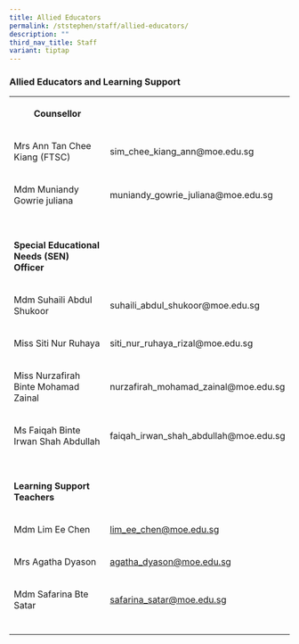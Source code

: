 ```yaml
---
title: Allied Educators
permalink: /ststephen/staff/allied-educators/
description: ""
third_nav_title: Staff
variant: tiptap
---
```

<h3>Allied Educators and Learning Support</h3>
<table style="minWidth: 50px">
<colgroup>
<col>
<col>
</colgroup>
<tbody>
<tr>
<th rowspan="1" colspan="1">
<p>Counsellor</p>
</th>
<th rowspan="1" colspan="1">
<p></p>
</th>
</tr>
<tr>
<td rowspan="1" colspan="1">
<p>Mrs Ann Tan Chee Kiang (FTSC)</p>
</td>
<td rowspan="1" colspan="1">
<p>sim_chee_kiang_ann@moe.edu.sg</p>
</td>
</tr>
<tr>
<td rowspan="1" colspan="1">
<p>Mdm Muniandy Gowrie juliana</p>
</td>
<td rowspan="1" colspan="1">
<p>muniandy_gowrie_juliana@moe.edu.sg</p>
</td>
</tr>
<tr>
<td rowspan="1" colspan="1">
<p></p>
</td>
<td rowspan="1" colspan="1">
<p></p>
</td>
</tr>
<tr>
<td rowspan="1" colspan="1">
<p><strong>Special Educational Needs (SEN) Officer</strong>
</p>
</td>
<td rowspan="1" colspan="1">
<p></p>
</td>
</tr>
<tr>
<td rowspan="1" colspan="1">
<p>Mdm Suhaili Abdul Shukoor</p>
</td>
<td rowspan="1" colspan="1">
<p>suhaili_abdul_shukoor@moe.edu.sg</p>
</td>
</tr>
<tr>
<td rowspan="1" colspan="1">
<p>Miss Siti Nur Ruhaya</p>
</td>
<td rowspan="1" colspan="1">
<p>siti_nur_ruhaya_rizal@moe.edu.sg</p>
</td>
</tr>
<tr>
<td rowspan="1" colspan="1">
<p>Miss Nurzafirah Binte Mohamad Zainal</p>
</td>
<td rowspan="1" colspan="1">
<p>nurzafirah_mohamad_zainal@moe.edu.sg</p>
</td>
</tr>
<tr>
<td rowspan="1" colspan="1">
<p>Ms Faiqah Binte Irwan Shah Abdullah</p>
</td>
<td rowspan="1" colspan="1">
<p>faiqah_irwan_shah_abdullah@moe.edu.sg</p>
</td>
</tr>
<tr>
<td rowspan="1" colspan="1">
<p></p>
</td>
<td rowspan="1" colspan="1">
<p></p>
</td>
</tr>
<tr>
<td rowspan="1" colspan="1">
<p><strong>Learning Support Teachers</strong>
</p>
</td>
<td rowspan="1" colspan="1">
<p></p>
</td>
</tr>
<tr>
<td rowspan="1" colspan="1">
<p>Mdm Lim Ee Chen</p>
</td>
<td rowspan="1" colspan="1">
<p><a href="mailto:lim_ee_chin@moe.edu.sg" rel="noopener noreferrer nofollow" target="_blank">lim_ee_chen@moe.edu.sg</a>
</p>
</td>
</tr>
<tr>
<td rowspan="1" colspan="1">
<p>Mrs Agatha Dyason</p>
</td>
<td rowspan="1" colspan="1">
<p><a href="mailto:agatha_dyason@moe.edu.sg" rel="noopener noreferrer nofollow" target="_blank">agatha_dyason@moe.edu.sg</a>
</p>
</td>
</tr>
<tr>
<td rowspan="1" colspan="1">
<p>Mdm Safarina Bte Satar</p>
</td>
<td rowspan="1" colspan="1">
<p><a href="mailto:safarina_satar@moe.edu.sg" rel="noopener noreferrer nofollow" target="_blank">safarina_satar@moe.edu.sg</a>
</p>
</td>
</tr>
<tr>
<td rowspan="1" colspan="1">
<p></p>
</td>
<td rowspan="1" colspan="1">
<p></p>
</td>
</tr>
</tbody>
</table>
<p></p>
